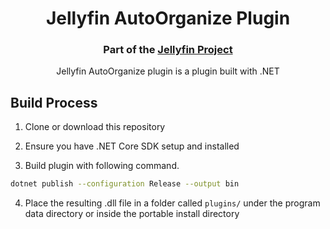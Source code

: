 <h1 align="center">Jellyfin AutoOrganize Plugin</h1>
<h3 align="center">Part of the <a href="https://jellyfin.media">Jellyfin Project</a></h3>

<p align="center">
Jellyfin AutoOrganize plugin is a plugin built with .NET
</p>

## Build Process

1. Clone or download this repository

2. Ensure you have .NET Core SDK setup and installed

3. Build plugin with following command.

```sh
dotnet publish --configuration Release --output bin
```

4. Place the resulting .dll file in a folder called ```plugins/``` under  the program data directory or inside the portable install directory